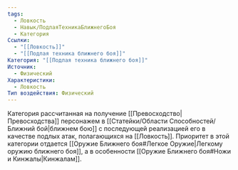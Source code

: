 ```yaml
---
tags:
  - Ловкость
  - Навык/ПодлаяТехникаБлижнегоБоя
  - Категория
Ссылки:
  - "[[Ловкость]]"
  - "[[Подлая техника ближнего боя]]"
Категория: "[[Подлая техника ближнего боя]]"
Источник:
  - Физический
Характеристики:
  - Ловкость
Тип воздействия: Физический
---
```

Категория рассчитанная на получение [[Превосходство|Превосходства]] персонажем в [[Статейки/Области Способностей/Ближний бой|ближнем бою]] с последующей реализацией его в качестве подлых атак, полагающихся на [[Ловкость]]. Приоритет в этой категории отдается [[Оружие Ближнего боя#Легкое Оружие|Легкому оружию ближнего боя]], а в особенности [[Оружие Ближнего боя#Ножи и Кинжалы|Кинжалам]]. 